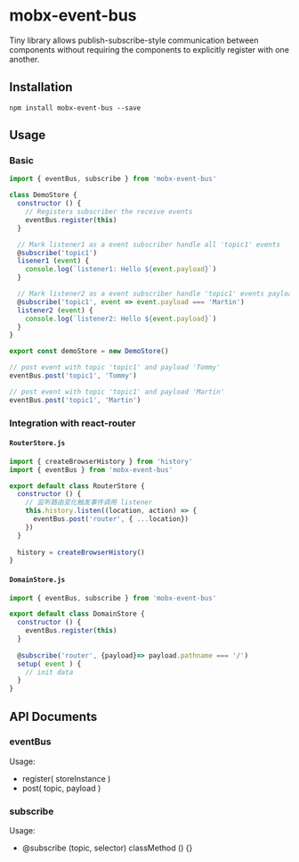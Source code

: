 # mobx-event-bus

Tiny library allows publish-subscribe-style communication between components without requiring the components to explicitly register with one another.

## Installation 

`npm install mobx-event-bus --save`

## Usage

### Basic

```javascript
import { eventBus, subscribe } from 'mobx-event-bus'

class DemoStore {
  constructor () {
    // Registers subscriber the receive events
    eventBus.register(this)
  }

  // Mark listener1 as a event subscriber handle all 'topic1' events
  @subscribe('topic1')
  lisener1 (event) {
    console.log(`listener1: Hello ${event.payload}`)
  }

  // Mark listener2 as a event subscriber handle 'topic1' events payload match 'Martin'
  @subscribe('topic1', event => event.payload === 'Martin')
  listener2 (event) {
    console.log(`listener2: Hello ${event.payload}`)
  }
}

export const demoStore = new DemoStore()

// post event with topic 'topic1' and payload 'Tommy' 
eventBus.post('topic1', 'Tommy')

// post event with topic 'topic1' and payload 'Martin' 
eventBus.post('topic1', 'Martin')

```

### Integration with react-router

#### `RouterStore.js`

```javascript
import { createBrowserHistory } from 'history'
import { eventBus } from 'mobx-event-bus'

export default class RouterStore {
  constructor () {
    // 监听路由变化触发事件调用 listener
    this.history.listen((location, action) => {
      eventBus.post('router', { ...location})
    })
  }
   
  history = createBrowserHistory()
}
```

#### `DomainStore.js`

```javascript
import { eventBus, subscribe } from 'mobx-event-bus'

export default class DomainStore {
  constructor () {
    eventBus.register(this)
  }
  
  @subscribe('router', {payload}=> payload.pathname === '/')
  setup( event ) {
    // init data
  }
}
```

## API Documents

### eventBus

Usage:
 - register( storeInstance )
 - post( topic, payload )

### subscribe

Usage:
 - @subscribe (topic, selector) classMethod () {}



